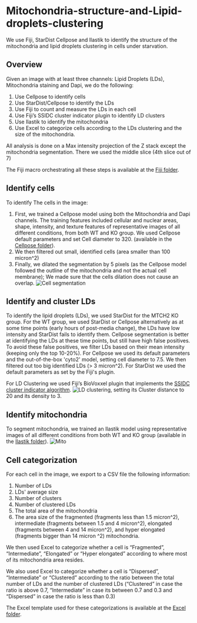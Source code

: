 # Mitochondria-structure-and-Lipid-droplets-clustering
We use Fiji, StarDist Cellpose and Ilastik to identify the structure of the mitochondria and lipid droplets clustering in cells under starvation. 
## Overview
Given an image with at least three channels: Lipid Droplets (LDs), Mitochondria staining and Dapi, we do the following:
1. Use Cellpose to identify cells
2. Use StarDist/Cellpose to identify the LDs
3. Use Fiji to count and measure the LDs in each cell
4. Use Fiji’s SSIDC cluster indicator plugin to identify LD clusters
5. Use Ilastik to identify the mitochondria
6. Use Excel to categorize cells according to the LDs clustering and the size of the mitochondria.

All analysis is done on a Max intensity projection of the Z stack except the mitochondria segmentation. There we used the middle slice (4th slice out of 7)

The Fiji macro orchestrating all these steps is available at the [Fiji folder](../../tree/main/Fiji).
## Identify cells
To identify The cells in the image:
1. First, we trained a Cellpose model using both the Mitochondria and Dapi channels. The training features included cellular and nuclear areas, shape, intensity, and texture features of representative images of all different conditions, from both WT and KO group. We used Cellpose default parameters and set Cell diameter to 320. (available in the [Cellpose folder](../../tree/main/Cellpose)).
2. We then filtered out small, identified cells (area smaller than 100 micron^2)
3. Finally, we dilated the segmentation by 5 pixels (as the Cellpose model followed the outline of the mitochondria and not the actual cell membrane); We made sure that the cells dilation does not cause an overlap.
![Cell segmentation](https://github.com/WIS-MICC-CellObservatory/Mitochondria-structure-and-Lipid-droplets-clustering/assets/64706090/b14a8658-0810-4093-b68f-0dad955bd585)
## Identify and cluster LDs
To identify the lipid droplets (LDs), we used StarDist for the MTCH2 KO group. For the WT group, we used StarDist or Cellpose alternatively as at some time points (early hours of post-media change), the LDs have low intensity and StarDist fails to identify them. Cellpose segmentation is better at identifying the LDs at these time points, but still have high false positives. To avoid these false positives, we filter LDs based on their mean intensity (keeping only the top 10-20%). For Cellpose we used its default parameters and the out-of-the-box 'cyto2' model, setting cell diameter to 7.5. We then filtered out too big identified LDs (> 3 micron^2). For StarDist we used the default parameters as set by the Fiji's plugin. 

For LD Clustering we used Fiji’s BioVoxxel plugin that implements the [SSIDC cluster indicator algorithm](https://imagej.net/plugins/biovoxxel-toolbox#:~:text=changed%20in%20future.-,SSIDC%20Cluster%20Indicator,invariant%20density%20based%20clustering%20DBSCAN).
![LD clustering](https://github.com/WIS-MICC-CellObservatory/Mitochondria-structure-and-Lipid-droplets-clustering/assets/64706090/660f1375-b74d-4eea-ad77-3001f54c1b22), setting its Cluster distance to 20 and its density to 3.
## Identify mitochondria
To segment mitochondria, we trained an Ilastik model using representative images of all different conditions from both WT and KO group (available in the [Ilastik folder](../../tree/main/Ilastik)).
![Mito](https://github.com/WIS-MICC-CellObservatory/Mitochondria-structure-and-Lipid-droplets-clustering/assets/64706090/f2441976-a410-4473-8be0-910907f3aaff)
## Cell categorization
For each cell in the image, we export to a CSV file the following information:
1. Number of LDs
2. LDs' average size
3. Number of clusters
4. Number of clustered LDs
5. The total area of the mitochondria
6. The area size of the fragmented (fragments less than 1.5 micron^2), intermediate (fragments between 1.5 and 4 micron^2), elongated (fragments between 4 and 14 micron^2), and hyper elongated (fragments bigger than 14 micron ^2) mitochondria.

We then used Excel to categorize whether a cell is “Fragmented”, “Intermediate”, “Elongated” or “Hyper elongated” according to where most of its mitochondria area resides.

We also used Excel to categorize whether a cell is “Dispersed”, “Intermediate” or “Clustered” according to the ratio between the total number of LDs and the number of clustered LDs (“Clustered” in case the ratio is above 0.7, “Intermediate” in case its between 0.7 and 0.3 and “Dispersed” in case the ratio is less than 0.3)

The Excel template used for these categorizations is available at the [Excel folder](../../tree/main/Excel).
